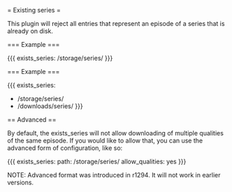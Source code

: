 = Existing series =

This plugin will reject all entries that represent an episode of a series that is already on disk.

=== Example ===

{{{
exists_series: /storage/series/
}}}

=== Example ===

{{{
exists_series: 
  - /storage/series/
  - /downloads/series/
}}}

== Advanced ==

By default, the exists_series will not allow downloading of multiple qualities of the same episode. If you would like to allow that, you can use the advanced form of configuration, like so:

{{{
exists_series:
  path: /storage/series/
  allow_qualities: yes
}}}

NOTE: Advanced format was introduced in r1294. It will not work in earlier versions.